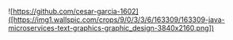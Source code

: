 ![https://github.com/cesar-garcia-1602]([https://img1.wallspic.com/crops/9/0/3/3/6/163309/163309-java-microservices-text-graphics-graphic_design-3840x2160.png])

